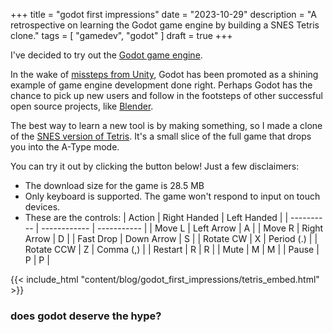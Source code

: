 +++
title = "godot first impressions"
date = "2023-10-29"
description = "A retrospective on learning the Godot game engine by building a SNES Tetris clone."
tags = [
    "gamedev", "godot"
]
draft = true
+++

I've decided to try out the [Godot game engine](https://godotengine.org/).

In the wake of [missteps from Unity](https://finance.yahoo.com/news/unity-responds-huge-backlash-over-131515630.html), Godot has been promoted as a shining example of game engine development done right. Perhaps Godot has the chance to pick up new users and follow in the footsteps of other successful open source projects, like [Blender](https://www.blender.org/). 

The best way to learn a new tool is by making something, so I made a clone of the [SNES version of Tetris](https://www.youtube.com/watch?v=-FAzHyXZPm0). It's a small slice of the full game that drops you into the A-Type mode.

You can try it out by clicking the button below! Just a few disclaimers:

* The download size for the game is 28.5 MB
* Only keyboard is supported. The game won't respond to input on touch devices.
* These are the controls:
    | Action     | Right Handed | Left Handed |
    | ---------- | ------------ | ----------- |
    | Move L     | Left Arrow   | A           |
    | Move R     | Right Arrow  | D           |
    | Fast Drop  | Down Arrow   | S           |
    | Rotate CW  | X            | Period (.)  |
    | Rotate CCW | Z            | Comma (,)   |
    | Restart    | R            | R           |
    | Mute       | M            | M           |
    | Pause      | P            | P           |

{{< include_html "content/blog/godot_first_impressions/tetris_embed.html" >}}

### does godot deserve the hype?
